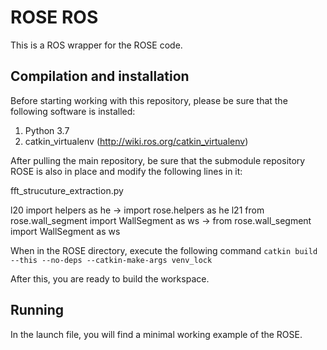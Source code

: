 # ROSE ROS
This is a ROS wrapper for the ROSE code.

## Compilation and installation

Before starting working with this repository, please be sure that the following software is installed:
1) Python 3.7
2) catkin_virtualenv (http://wiki.ros.org/catkin_virtualenv)

After pulling the main repository, be sure that the submodule repository ROSE is also in place and modify the following lines in it:

fft_strucuture_extraction.py

l20 import helpers as he -> import rose.helpers as he
l21 from rose.wall_segment import WallSegment as ws -> from rose.wall_segment import WallSegment as ws

When in the ROSE directory, execute the following command
`catkin build --this --no-deps --catkin-make-args venv_lock`

After this, you are ready to build the workspace.

## Running

In the launch file, you will find a minimal working example of the ROSE.